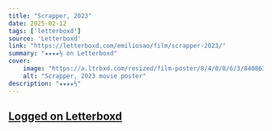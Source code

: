 ```yaml
---
title: "Scrapper, 2023"
date: 2025-02-12
tags: ['letterboxd']
source: 'Letterboxd'
link: "https://letterboxd.com/emiliosao/film/scrapper-2023/"
summary: "★★★★½ on Letterboxd"
cover:
    image: "https://a.ltrbxd.com/resized/film-poster/8/4/0/8/6/3/840863-scrapper-0-600-0-900-crop.jpg?v=e9c47f6919"
    alt: "Scrapper, 2023 movie poster"
description: "★★★★½"
---
```

## [Logged on Letterboxd](https://letterboxd.com/emiliosao/film/scrapper-2023/)

